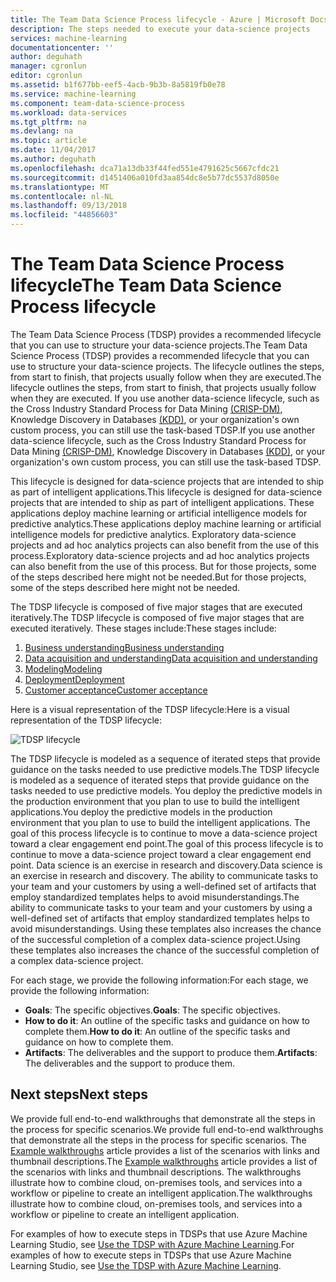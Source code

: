 ```yaml
---
title: The Team Data Science Process lifecycle - Azure | Microsoft Docs
description: The steps needed to execute your data-science projects
services: machine-learning
documentationcenter: ''
author: deguhath
manager: cgronlun
editor: cgronlun
ms.assetid: b1f677bb-eef5-4acb-9b3b-8a5819fb0e78
ms.service: machine-learning
ms.component: team-data-science-process
ms.workload: data-services
ms.tgt_pltfrm: na
ms.devlang: na
ms.topic: article
ms.date: 11/04/2017
ms.author: deguhath
ms.openlocfilehash: dca71a13db33f44fed551e4791625c5667cfdc21
ms.sourcegitcommit: d1451406a010fd3aa854dc8e5b77dc5537d8050e
ms.translationtype: MT
ms.contentlocale: nl-NL
ms.lasthandoff: 09/13/2018
ms.locfileid: "44856603"
---
```

# <a name="the-team-data-science-process-lifecycle"></a><span data-ttu-id="ae667-103">The Team Data Science Process lifecycle</span><span class="sxs-lookup"><span data-stu-id="ae667-103">The Team Data Science Process lifecycle</span></span>

<span data-ttu-id="ae667-104">The Team Data Science Process (TDSP) provides a recommended lifecycle that you can use to structure your data-science projects.</span><span class="sxs-lookup"><span data-stu-id="ae667-104">The Team Data Science Process (TDSP) provides a recommended lifecycle that you can use to structure your data-science projects.</span></span> <span data-ttu-id="ae667-105">The lifecycle outlines the steps, from start to finish, that projects usually follow when they are executed.</span><span class="sxs-lookup"><span data-stu-id="ae667-105">The lifecycle outlines the steps, from start to finish, that projects usually follow when they are executed.</span></span> <span data-ttu-id="ae667-106">If you use another data-science lifecycle, such as the Cross Industry Standard Process for Data Mining [(CRISP-DM)](https://wikipedia.org/wiki/Cross_Industry_Standard_Process_for_Data_Mining), Knowledge Discovery in Databases [(KDD)](https://wikipedia.org/wiki/Data_mining#Process), or your organization's own custom process, you can still use the task-based TDSP.</span><span class="sxs-lookup"><span data-stu-id="ae667-106">If you use another data-science lifecycle, such as the Cross Industry Standard Process for Data Mining [(CRISP-DM)](https://wikipedia.org/wiki/Cross_Industry_Standard_Process_for_Data_Mining), Knowledge Discovery in Databases [(KDD)](https://wikipedia.org/wiki/Data_mining#Process), or your organization's own custom process, you can still use the task-based TDSP.</span></span> 

<span data-ttu-id="ae667-107">This lifecycle is designed for data-science projects that are intended to ship as part of intelligent applications.</span><span class="sxs-lookup"><span data-stu-id="ae667-107">This lifecycle is designed for data-science projects that are intended to ship as part of intelligent applications.</span></span> <span data-ttu-id="ae667-108">These applications deploy machine learning or artificial intelligence models for predictive analytics.</span><span class="sxs-lookup"><span data-stu-id="ae667-108">These applications deploy machine learning or artificial intelligence models for predictive analytics.</span></span> <span data-ttu-id="ae667-109">Exploratory data-science projects and ad hoc analytics projects can also benefit from the use of this process.</span><span class="sxs-lookup"><span data-stu-id="ae667-109">Exploratory data-science projects and ad hoc analytics projects can also benefit from the use of this process.</span></span> <span data-ttu-id="ae667-110">But for those projects, some of the steps described here might not be needed.</span><span class="sxs-lookup"><span data-stu-id="ae667-110">But for those projects, some of the steps described here might not be needed.</span></span> 

<span data-ttu-id="ae667-111">The TDSP lifecycle is composed of five major stages that are executed iteratively.</span><span class="sxs-lookup"><span data-stu-id="ae667-111">The TDSP lifecycle is composed of five major stages that are executed iteratively.</span></span> <span data-ttu-id="ae667-112">These stages include:</span><span class="sxs-lookup"><span data-stu-id="ae667-112">These stages include:</span></span>

   1. [<span data-ttu-id="ae667-113">Business understanding</span><span class="sxs-lookup"><span data-stu-id="ae667-113">Business understanding</span></span>](lifecycle-business-understanding.md)
   2. [<span data-ttu-id="ae667-114">Data acquisition and understanding</span><span class="sxs-lookup"><span data-stu-id="ae667-114">Data acquisition and understanding</span></span>](lifecycle-data.md)
   3. [<span data-ttu-id="ae667-115">Modeling</span><span class="sxs-lookup"><span data-stu-id="ae667-115">Modeling</span></span>](lifecycle-modeling.md)
   4. [<span data-ttu-id="ae667-116">Deployment</span><span class="sxs-lookup"><span data-stu-id="ae667-116">Deployment</span></span>](lifecycle-deployment.md)
   5. [<span data-ttu-id="ae667-117">Customer acceptance</span><span class="sxs-lookup"><span data-stu-id="ae667-117">Customer acceptance</span></span>](lifecycle-acceptance.md)

<span data-ttu-id="ae667-118">Here is a visual representation of the TDSP lifecycle:</span><span class="sxs-lookup"><span data-stu-id="ae667-118">Here is a visual representation of the TDSP lifecycle:</span></span> 

![TDSP lifecycle](./media/lifecycle/tdsp-lifecycle2.png) 


<span data-ttu-id="ae667-120">The TDSP lifecycle is modeled as a sequence of iterated steps that provide guidance on the tasks needed to use predictive models.</span><span class="sxs-lookup"><span data-stu-id="ae667-120">The TDSP lifecycle is modeled as a sequence of iterated steps that provide guidance on the tasks needed to use predictive models.</span></span> <span data-ttu-id="ae667-121">You deploy the predictive models in the production environment that you plan to use to build the intelligent applications.</span><span class="sxs-lookup"><span data-stu-id="ae667-121">You deploy the predictive models in the production environment that you plan to use to build the intelligent applications.</span></span> <span data-ttu-id="ae667-122">The goal of this process lifecycle is to continue to move a data-science project toward a clear engagement end point.</span><span class="sxs-lookup"><span data-stu-id="ae667-122">The goal of this process lifecycle is to continue to move a data-science project toward a clear engagement end point.</span></span> <span data-ttu-id="ae667-123">Data science is an exercise in research and discovery.</span><span class="sxs-lookup"><span data-stu-id="ae667-123">Data science is an exercise in research and discovery.</span></span> <span data-ttu-id="ae667-124">The ability to communicate tasks to your team and your customers by using a well-defined set of artifacts that employ standardized templates helps to avoid misunderstandings.</span><span class="sxs-lookup"><span data-stu-id="ae667-124">The ability to communicate tasks to your team and your customers by using a well-defined set of artifacts that employ standardized templates helps to avoid misunderstandings.</span></span> <span data-ttu-id="ae667-125">Using these templates also increases the chance of the successful completion of a complex data-science project.</span><span class="sxs-lookup"><span data-stu-id="ae667-125">Using these templates also increases the chance of the successful completion of a complex data-science project.</span></span>

<span data-ttu-id="ae667-126">For each stage, we provide the following information:</span><span class="sxs-lookup"><span data-stu-id="ae667-126">For each stage, we provide the following information:</span></span>

   * <span data-ttu-id="ae667-127">**Goals**: The specific objectives.</span><span class="sxs-lookup"><span data-stu-id="ae667-127">**Goals**: The specific objectives.</span></span>
   * <span data-ttu-id="ae667-128">**How to do it**: An outline of the specific tasks and guidance on how to complete them.</span><span class="sxs-lookup"><span data-stu-id="ae667-128">**How to do it**: An outline of the specific tasks and guidance on how to complete them.</span></span>
   * <span data-ttu-id="ae667-129">**Artifacts**: The deliverables and the support to produce them.</span><span class="sxs-lookup"><span data-stu-id="ae667-129">**Artifacts**: The deliverables and the support to produce them.</span></span>

## <a name="next-steps"></a><span data-ttu-id="ae667-130">Next steps</span><span class="sxs-lookup"><span data-stu-id="ae667-130">Next steps</span></span>

<span data-ttu-id="ae667-131">We provide full end-to-end walkthroughs that demonstrate all the steps in the process for specific scenarios.</span><span class="sxs-lookup"><span data-stu-id="ae667-131">We provide full end-to-end walkthroughs that demonstrate all the steps in the process for specific scenarios.</span></span> <span data-ttu-id="ae667-132">The [Example walkthroughs](walkthroughs.md) article provides a list of the scenarios with links and thumbnail descriptions.</span><span class="sxs-lookup"><span data-stu-id="ae667-132">The [Example walkthroughs](walkthroughs.md) article provides a list of the scenarios with links and thumbnail descriptions.</span></span> <span data-ttu-id="ae667-133">The walkthroughs illustrate how to combine cloud, on-premises tools, and services into a workflow or pipeline to create an intelligent application.</span><span class="sxs-lookup"><span data-stu-id="ae667-133">The walkthroughs illustrate how to combine cloud, on-premises tools, and services into a workflow or pipeline to create an intelligent application.</span></span> 

<span data-ttu-id="ae667-134">For examples of how to execute steps in TDSPs that use Azure Machine Learning Studio, see [Use the TDSP with Azure Machine Learning](http://aka.ms/datascienceprocess).</span><span class="sxs-lookup"><span data-stu-id="ae667-134">For examples of how to execute steps in TDSPs that use Azure Machine Learning Studio, see [Use the TDSP with Azure Machine Learning](http://aka.ms/datascienceprocess).</span></span>
